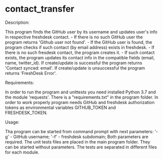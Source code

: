 # contact_transfer
 

Description:

This program finds the GitHub user by its username and updates user's info in respective freshdesk contact.
	- If there is no such GitHub user the program returns 'Github user not found'.
	- If the GitHub user is found, the program checks if such contact (by email address) exists in freshdesk.
		- If there is no such fresdesk contact, the program creates it.
		- If such contact exists, the program updates its contact info in the compatible fields (email, name, twitter_id).
	If create/update is successful the program returns 'Contact synced: email'.
	If create/update is unsuccessful the program returns 'FreshDesk Error'.

Requirements:

In order to run the program and unittests you need installed Python 3.7 and the module 'requests'.
There is a "requirements.txt" in the program folder.
In order to work properly program needs GitHub and freshdesk authorization tokens as environmental variables GITHUB_TOKEN and FRESHDESK_TOKEN.

Usage:

Tha program can be started from command prompt with next parameters:
	'-g' - GitHub username;
	'-f' - freshdesk subdomain;
Both parameters are required.
The unit tests files are placed in the main program folder. They can be started without parameters. The tests are separated in different files for each module.
